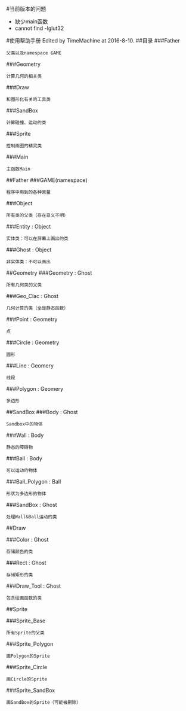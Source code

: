 
#当前版本的问题
* 缺少main函数
* cannot find -lglut32

#使用帮助手册
Edited by TimeMachine at 2016-8-10.
##目录
###Father

    父类以及namespace GAME

###Geometry

    计算几何的相关类
    
###Draw

    和图形化有关的工具类

###SandBox

    计算碰撞、运动的类
 
###Sprite
 
    控制画图的精灵类

###Main

    主函数Main

##Father
###GAME(namespace)
    
    程序中用到的各种常量

###Object

    所有类的父类（存在意义不明）

###Entity : Object

    实体类：可以在屏幕上画出的类

###Ghost : Object
    
    非实体类：不可以画出

##Geometry
###Geometry : Ghost
    
    所有几何类的父类

###Geo_Clac : Ghost
    
    几何计算的类（全是静态函数）
    
###Point : Geometry    

    点
    
###Circle : Geometry

    圆形
    
###Line : Geomery

    线段

###Polygon : Geomery

    多边形

##SandBox
###Body : Ghost

    Sandbox中的物体

###Wall : Body

    静态的障碍物

###Ball : Body

    可以运动的物体
    
###Ball_Polygon : Ball

    形状为多边形的物体

###SandBox : Ghost

    处理Wall&Ball运动的类
    
    
##Draw

###Color : Ghost

    存储颜色的类
    
###Rect : Ghost
    
    存储矩形的类

###Draw_Tool : Ghost

    包含绘画函数的类

##Sprite

###Sprite_Base
    
    所有Sprite的父类
    
###Sprite_Polygon
    
    画Polygon的Sprite
    
###Sprite_Circle
    
    画Circle的Sprite
    
###Sprite_SandBox

    画SandBox的Sprite（可能被删除）